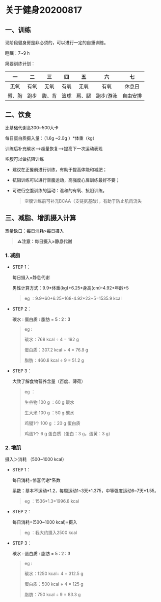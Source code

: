 # 关于健身20200817

## 一、训练

现阶段健身房是非必须的，可以进行一定的自重训练。

睡眠：7~9 h

简要训练计划：

|   一   |  二  |   三   |  四  |   五   |    六     |    七    |
| :----: | :--: | :----: | :--: | :----: | :-------: | :------: |
|  无氧  | 有氧 |  无氧  | 有氧 |  无氧  |   有氧    |  休息日  |
| 臂、胸 | 跑步 | 腹、背 | 篮球 | 肩、腿 | 跑步/游泳 | 自由安排 |

## 二、饮食

比基础代谢高300~500大卡

每日蛋白质摄入量：（1.6g ~2.0g ）*体重（kg）

训练后补充碳水-->超量恢复-->提高下一次运动表现

空腹可以做抗阻训练

- 建议在正餐前进行训练，有助于提高体能和减肥；

- 抗阻训练可以进行空腹运动，高强度心扉训练最好不要；

- 可进行空腹训练的运动：温和的有氧、抗阻训练。

  > 空腹训练前可补充BCAA（支链氨基酸），有助于防止肌肉流失

## 三、减脂、增肌摄入计算

热量缺口：每日消耗>每日摄入

> **⚠注意：每日摄入≥静息代谢**

### 1. 减脂

- STEP 1：

  每日摄入=静息代谢

  男性计算方式：9.9\*体重(kg)+6.25\*身高(cm)-4.92\*年龄+5

  > eg ：9.9\*60+6.25\*168-4.92\*23+5=1535.9 kcal

- STEP 2：

  碳水 : 蛋白质 : 脂肪 = 5 : 2 : 3

  > eg :
  >
  > 碳水：768 kcal ÷ 4 = 192 g
  >
  > 蛋白质：307.2 kcal ÷ 4 = 76.8 g
  >
  > 脂肪：460.8 kcal ÷ 9 = 51.2 g

- STEP 3：

  大致了解食物营养含量（百度、薄荷）

  > eg ：
  >
  > 生谷物 100 g ：60 g 碳水
  >
  > 生大米 100 g ：50 g 碳水
  >
  > 鸡腿1个 100 g ：20 g 蛋白质
  >
  > 鸡蛋1个 6 g 蛋白质（蛋白：3 g，蛋黄：3 g） 

### 2. 增肌

摄入＞消耗 （500~1000 kcal）

- STEP 1：

  每日消耗=惊喜代谢\*系数

  系数：基本不运动\*1.2，每周运动1~3天\*1.375，中等强度运动6~7天\*1.55。

  >  eg ：1536\*1.3=1996.8 kcal

- STEP 2：

  每日消耗+(500~1000 kcal)=摄入

  > eg ：我大约摄入2500 kcal

- STEP 3：

  碳水 : 蛋白质 : 脂肪 = 5 : 2 : 3

  > eg :
  >
  > 碳水：1250 kcal÷ 4 = 312.5 g
  >
  > 蛋白质：500 kcal ÷ 4 = 125 g
  >
  > 脂肪：750 kcal ÷ 9 = 83.3 g